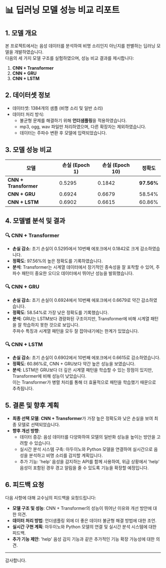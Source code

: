 # 📊 딥러닝 모델 성능 비교 리포트

## 1. **모델 개요**

본 프로젝트에서는 음성 데이터를 분석하여 비명 소리인지 아닌지를 판별하는 딥러닝 모델을 개발하였습니다.  
다음의 세 가지 모델 구조를 실험하였으며, 성능 비교 결과를 제시합니다:

1. **CNN + Transformer**
2. **CNN + GRU**
3. **CNN + LSTM**

## 2. **데이터셋 정보**

- 데이터셋: 1384개의 샘플 (비명 소리 및 일반 소리)
- 데이터 처리 방식:
  - 불균형 문제를 해결하기 위해 **언더샘플링**을 적용하였습니다.
  - mp3, ogg, wav 파일만 처리하였으며, 다른 확장자는 제외하였습니다.
  - 데이터는 주파수 변환 후 모델에 입력되었습니다.

## 3. **모델 성능 비교**

| 모델 | 손실 (Epoch 1) | 손실 (Epoch 10) | 정확도 |
|------|----------------|-----------------|---------|
| **CNN + Transformer** | 0.5295 | 0.1842 | **97.56%** |
| **CNN + GRU**         | 0.6924 | 0.6679 | 58.54%    |
| **CNN + LSTM**        | 0.6902 | 0.6615 | 60.86%    |

## 4. **모델별 분석 및 결과**

### 🔍 **CNN + Transformer**
- **손실 감소**: 초기 손실이 0.5295에서 10번째 에포크에서 0.1842로 크게 감소하였습니다.
- **정확도**: 97.56%의 높은 정확도를 기록하였습니다.
- **분석**: Transformer는 시계열 데이터에서 장기적인 종속성을 잘 포착할 수 있어, 주파수 패턴이 중요한 오디오 데이터에서 뛰어난 성능을 발휘했습니다.

### 🔍 **CNN + GRU**
- **손실 감소**: 초기 손실이 0.6924에서 10번째 에포크에서 0.6679로 약간 감소하였습니다.
- **정확도**: 58.54%로 가장 낮은 정확도를 기록했습니다.
- **분석**: GRU는 LSTM보다 경량화된 구조이지만, Transformer에 비해 시계열 패턴을 잘 학습하지 못한 것으로 보입니다.  
  주파수 특징과 시계열 패턴을 모두 잘 잡아내기에는 한계가 있었습니다.

### 🔍 **CNN + LSTM**
- **손실 감소**: 초기 손실이 0.6902에서 10번째 에포크에서 0.6615로 감소하였습니다.
- **정확도**: 60.86%로, CNN + GRU보다 약간 높은 성능을 보였습니다.
- **분석**: LSTM은 GRU보다 더 깊은 시계열 패턴을 학습할 수 있는 장점이 있지만, Transformer에 비해 성능이 낮았습니다.  
  이는 Transformer가 병렬 처리를 통해 더 효율적으로 패턴을 학습했기 때문으로 추측됩니다.

## 5. **결론 및 향후 계획**

- **최종 선택 모델**: **CNN + Transformer**가 가장 높은 정확도와 낮은 손실을 보여 최종 모델로 선택되었습니다.
- **향후 개선 방향**:
  - 데이터 증강: 음성 데이터를 다양화하여 모델의 일반화 성능을 높이는 방안을 고려할 수 있습니다.
  - 실시간 분석 시스템 구축: 아두이노와 Python 모델을 연결하여 실시간으로 음성을 분석하고 비명 소리를 감지할 계획입니다.
  - 추가 기능: 'help' 음성을 감지하는 API를 함께 사용하여, 위급 상황에서 'help' 음성이 포함된 경우 경고 알림을 줄 수 있도록 기능을 확장할 예정입니다.

## 6. **피드백 요청**

다음 사항에 대해 교수님의 피드백을 요청드립니다:
- **모델 구조 및 성능**: CNN + Transformer의 성능이 뛰어난 이유와 개선 방안에 대한 의견.
- **데이터 처리 방법**: 언더샘플링 외에 더 좋은 데이터 불균형 해결 방법에 대한 조언.
- **실시간 구현 계획**: 아두이노와 Python 모델의 연결 및 실시간 분석 시스템에 대한 피드백.
- **추가 기능 제안**: 'help' 음성 감지 기능과 같은 추가적인 기능 확장 가능성에 대한 의견.

---

감사합니다.
